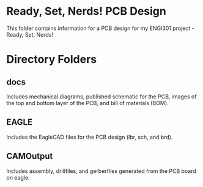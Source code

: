 # Ready, Set, Nerds! PCB Design
This folder contains information for a PCB design for my ENGI301 project - Ready, Set, Nerds!

# Directory Folders
## docs
Includes mechanical diagrams, published schematic for the PCB, images of the top and bottom layer of the PCB, and bill of materials (BOM).

## EAGLE
Includes the EagleCAD files for the PCB design (lbr, sch, and brd).

## CAMOutput
Includes assembly, drillfiles, and gerberfiles generated from the PCB board on eagle.

